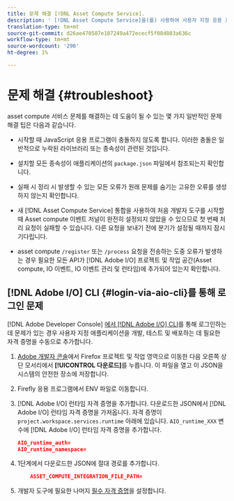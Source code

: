 ```yaml
---
title: 문제 해결 [!DNL Asset Compute Service].
description: ' [!DNL Asset Compute Service]을(를) 사용하여 사용자 지정 응용 프로그램의 문제를 해결하고 디버깅합니다.'
translation-type: tm+mt
source-git-commit: d26ae470507e187249a472ececf5f08d803a636c
workflow-type: tm+mt
source-wordcount: '290'
ht-degree: 1%

---
```



# 문제 해결 {#troubleshoot}

asset compute 서비스 문제를 해결하는 데 도움이 될 수 있는 몇 가지 일반적인 문제 해결 팁은 다음과 같습니다.

* 시작할 때 JavaScript 응용 프로그램이 충돌하지 않도록 합니다. 이러한 충돌은 일반적으로 누락된 라이브러리 또는 종속성이 관련된 것입니다.
* 설치할 모든 종속성이 애플리케이션의 `package.json` 파일에서 참조되는지 확인합니다.
* 실패 시 정리 시 발생할 수 있는 모든 오류가 원래 문제를 숨기는 고유한 오류를 생성하지 않는지 확인합니다.

* 새 [!DNL Asset Compute Service] 통합을 사용하여 처음 개발자 도구를 시작할 때 Asset compute 이벤트 저널이 완전히 설정되지 않았을 수 있으므로 첫 번째 처리 요청이 실패할 수 있습니다. 다른 요청을 보내기 전에 분기가 설정될 때까지 잠시 기다립니다.
* asset compute `/register` 또는 `/process` 요청을 전송하는 도중 오류가 발생하는 경우 필요한 모든 API가 [!DNL Adobe I/O] 프로젝트 및 작업 공간(Asset compute, IO 이벤트, IO 이벤트 관리 및 런타임)에 추가되어 있는지 확인합니다.

## [!DNL Adobe I/O] CLI {#login-via-aio-cli}를 통해 로그인 문제

[!DNL Adobe Developer Console] [에서  [!DNL Adobe I/O] CLI](https://github.com/AdobeDocs/project-firefly/blob/master/getting_started/first_app.md#3-signing-in-from-cli)를 통해 로그인하는 데 문제가 있는 경우 사용자 지정 애플리케이션을 개발, 테스트 및 배포하는 데 필요한 자격 증명을 수동으로 추가합니다.

1. [Adobe 개발자 콘솔](https://console.adobe.io/)에서 Firefox 프로젝트 및 작업 영역으로 이동한 다음 오른쪽 상단 모서리에서 **[!UICONTROL 다운로드]**&#x200B;를 누릅니다. 이 파일을 열고 이 JSON을 시스템의 안전한 장소에 저장합니다.

1. Firefly 응용 프로그램에서 ENV 파일로 이동합니다.

1. [!DNL Adobe I/O] 런타임 자격 증명을 추가합니다. 다운로드한 JSON에서 [!DNL Adobe I/O] 런타임 자격 증명을 가져옵니다. 자격 증명이 `project.workspace.services.runtime` 아래에 있습니다. `AIO_runtime_XXX` 변수에 [!DNL Adobe I/O] 런타임 자격 증명을 추가합니다.

   ```json
   AIO_runtime_auth=
   AIO_runtime_namespace=
   ```

1. 1단계에서 다운로드한 JSON에 절대 경로를 추가합니다.

   ```json
       ASSET_COMPUTE_INTEGRATION_FILE_PATH=
   ```

1. 개발자 도구에 필요한 나머지 [필수 자격 증명](develop-custom-application.md)을 설정합니다.

<!-- TBD for later:
Add any best practices for developers in this section:
* Any items to take care of when creating projects.
* Any naming conventions, reserved keywords, etc.?
* Any terms that can become a source of confusion later based on our OOTB naming.

* If required, add limitations for custom applications and spin those off as best practices.
* Do NOT borrow any content from https://git.corp.adobe.com/nui/nui/blob/master/doc/worker_api.md. It is outdated and irrelevant for 3rd party custom applications.
-->
